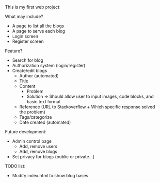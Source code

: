 This is my first web project:

What may include?
- A page to list all the blogs
- A page to serve each blog
- Login screen
- Register screen

Feature?
- Search for blog
- Authorization system (login/register)
- Create/edit blogs
    + Author (automated)
    + Title
    + Content
        * Problem
        * Solution
        => Should allow user to input images, code blocks, and basic text format
    + Reference (URL to Stackoverflow + Which specific response solved the problem)
    + Tags/categorize
    + Date created (automated)


Future development: 
- Admin control page
    + Add, remove users
    + Add, remove blogs
- Set privacy for blogs (public or private...)

TODO list:
- Modify index.html to show blog bases